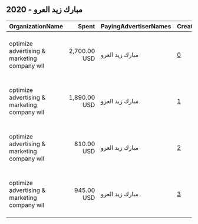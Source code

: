 ## 2020 - مبارك زيد العرو 
|OrganizationName|Spent|PayingAdvertiserNames|CreativeUrls|Impressions|Genders|AgeBrackets|CountryCodes|BillingAddresses|CandidateBallotInformation|
|:---|---:|:---|:---|---:|:---|:---|:---|:---|:---|
|optimize advertising & marketing company wll|2,700.00 USD|مبارك زيد العرو|[0](https://www.snap.com/political-ads/asset/e94c51551256d6504fcedbd5b6ac1a16b49a4215426c860933d42a3c6cf5f943?mediaType=mov)|1,502,168||21+|kuwait|"jaber almubarak st, behbehani complex, m floor, office 56,KUWAIT CITY,13046,KW"||
|optimize advertising & marketing company wll|1,890.00 USD|مبارك زيد العرو|[1](https://www.snap.com/political-ads/asset/66b7021fac8892f1526ca07c3a0e7c8df44bef734ab38ac69e6be299d685c860?mediaType=mov)|1,113,826||21+|kuwait|"jaber almubarak st, behbehani complex, m floor, office 56,KUWAIT CITY,13046,KW"||
|optimize advertising & marketing company wll|810.00 USD|مبارك زيد العرو|[2](https://www.snap.com/political-ads/asset/7891748ecafc78361df219a249979b6c50d2a3ce6c1c8412d99fa76903043b6c?mediaType=jpg)|686,161||21+|kuwait|"jaber almubarak st, behbehani complex, m floor, office 56,KUWAIT CITY,13046,KW"||
|optimize advertising & marketing company wll|945.00 USD|مبارك زيد العرو|[3](https://www.snap.com/political-ads/asset/29fc577c5f7533e3e6586965b88a8429936ef558393b389733bcf1a0ecfbee76?mediaType=jpg)|294,757||18+|kuwait|"jaber almubarak st, behbehani complex, m floor, office 56,KUWAIT CITY,13046,KW"||
